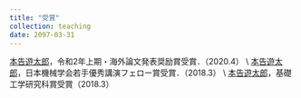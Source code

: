 ```yaml
---
title: "受賞"
collection: teaching
date: 2097-03-31
---
```


<u>本告遊太郎</u>，令和2年上期・海外論文発表奨励賞受賞．（2020.4）
\\
<u>本告遊太郎</u>，日本機械学会若手優秀講演フェロー賞受賞．（2018.3）
\\
<u>本告遊太郎</u>，基礎工学研究科賞受賞（2018.3）
